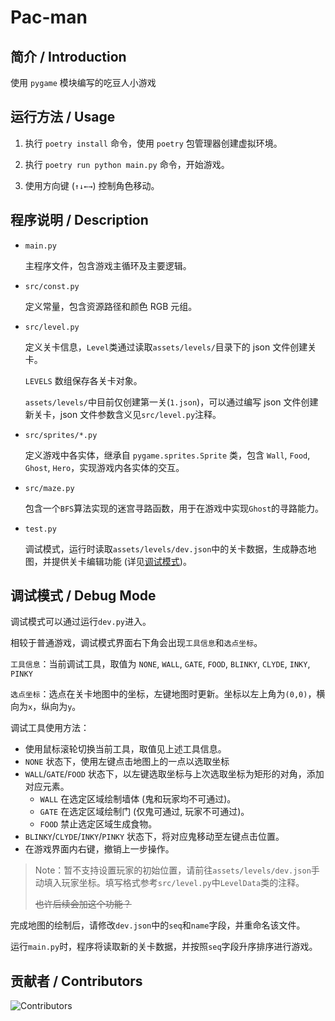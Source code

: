 # Pac-man

## 简介 / Introduction

使用 `pygame` 模块编写的吃豆人小游戏

## 运行方法 / Usage

1. 执行 `poetry install` 命令，使用 `poetry` 包管理器创建虚拟环境。

2. 执行 `poetry run python main.py` 命令，开始游戏。

3. 使用方向键 (`↑↓←→`) 控制角色移动。

## 程序说明 / Description

- `main.py`

  主程序文件，包含游戏主循环及主要逻辑。

- `src/const.py`

  定义常量，包含资源路径和颜色 RGB 元组。

- `src/level.py`

  定义关卡信息，`Level`类通过读取`assets/levels/`目录下的 json 文件创建关卡。

  `LEVELS` 数组保存各关卡对象。

  `assets/levels/`中目前仅创建第一关(`1.json`)，可以通过编写 json 文件创建新关卡，json 文件参数含义见`src/level.py`注释。

- `src/sprites/*.py`

  定义游戏中各实体，继承自 `pygame.sprites.Sprite` 类，包含 `Wall`, `Food`, `Ghost`, `Hero`，实现游戏内各实体的交互。

- `src/maze.py`

  包含一个`BFS`算法实现的迷宫寻路函数，用于在游戏中实现`Ghost`的寻路能力。

- `test.py`

  调试模式，运行时读取`assets/levels/dev.json`中的关卡数据，生成静态地图，并提供关卡编辑功能 (详见[调试模式](#调试模式--debug-mode))。

## 调试模式 / Debug Mode

调试模式可以通过运行`dev.py`进入。

相较于普通游戏，调试模式界面右下角会出现`工具信息`和`选点坐标`。

`工具信息`：当前调试工具，取值为 `NONE`, `WALL`, `GATE`, `FOOD`, `BLINKY`, `CLYDE`, `INKY`, `PINKY`

`选点坐标`：选点在关卡地图中的坐标，左键地图时更新。坐标以左上角为`(0,0)`，横向为`x`，纵向为`y`。

调试工具使用方法：

- 使用鼠标滚轮切换当前工具，取值见上述工具信息。
- `NONE` 状态下，使用左键点击地图上的一点以选取坐标
- `WALL`/`GATE`/`FOOD` 状态下，以左键选取坐标与上次选取坐标为矩形的对角，添加对应元素。
  - `WALL` 在选定区域绘制墙体 (鬼和玩家均不可通过)。
  - `GATE` 在选定区域绘制门 (仅鬼可通过, 玩家不可通过)。
  - `FOOD` 禁止选定区域生成食物。
- `BLINKY`/`CLYDE`/`INKY`/`PINKY` 状态下，将对应鬼移动至左键点击位置。
- 在游戏界面内右键，撤销上一步操作。

> Note：暂不支持设置玩家的初始位置，请前往`assets/levels/dev.json`手动填入玩家坐标。填写格式参考`src/level.py`中`LevelData`类的注释。
>
> ~~也许后续会加这个功能？~~

完成地图的绘制后，请修改`dev.json`中的`seq`和`name`字段，并重命名该文件。

运行`main.py`时，程序将读取新的关卡数据，并按照`seq`字段升序排序进行游戏。

## 贡献者 / Contributors

![Contributors](https://contrib.rocks/image?repo=wyf7685/Pac-man)
